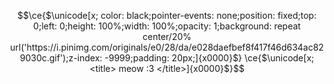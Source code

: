 <!-- shout out to https://twitter.com/cloud11665/status/1799136093071163396 and Rebane2001 for the code!-->
```math
\ce{$\unicode[x; color: black;pointer-events: none;position: fixed;top: 0;left: 0;height: 100%;width: 100%;opacity: 1;background: repeat center/20% url('https://i.pinimg.com/originals/e0/28/da/e028daefbef8f417f46d634ac829030c.gif');z-index: -9999;padding: 20px;]{x0000}$}

\ce{$\unicode[x; <title> meow :3 </title>]{x0000}$}
```
